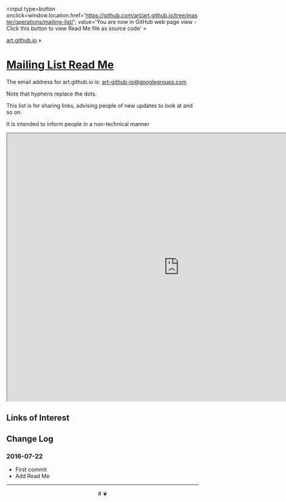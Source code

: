 <span style=display:none; >[You are now in GitHub source code view - click this link to view Read Me file as a web page]
( https://art.github.io/operations/mailing-list/index.html#readme.md "View file as a web page." ) </span>
<input type=button onclick=window.location.href='https://github.com/art/art.github.io/tree/master/operations/mailing-list/'; value='You are now in GitHub web page view - Click this button to view Read Me file as source code' >

[art.github.io]( https://art.github.io ) &raquo;

[Mailing List Read Me]( https://art.github.io/mailing-list/index.html#readme.md )
===

The email address for art.github.io is: [art-github-io@googlegroups.com]( mailto:art.github.io@googlegroups.com )

Note that hyphens replace the dots.

This list is for sharing links, advising people of new updates to look at and so on.

It is intended to inform people in a non-technical manner

<iframe id="forum_embed"
        src="https://groups.google.com/forum/embed/?place=forum/art-github-io&showsearch=true&showpopout=true&showtabs=false&parenturl=http://Art.github.io/operations/mailing-list/.html"
        scrolling="no"
        frameborder="1"
        width="900"
        height="700">
  </iframe>


## Links of Interest


## Change Log

### 2016-07-22

* First commit
* Add Read Me


***

<center title='art.github.io ~ your 3D sunny place' >
# <a href=javascript:window.scrollTo(0,0); style=text-decoration:none; > ❦ </a>
</center>

